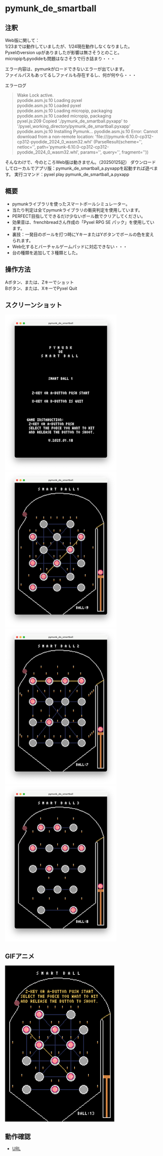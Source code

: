 # pymunk_de_smartball
## 注釈
Web版に関して：  
1/23までは動作していましたが、1/24現在動作しなくなりました。  
Pyxelのversion upがありましたが影響は無さそうとのこと。  
micropipもpyodideも問題はなさそうで行き詰まり・・・

エラー内容は、pymunkがロードできないエラーが出ています。  
ファイルパスもあってるしファイルも存在するし、何が何やら・・・

エラーログ  
> Wake Lock active.  
> pyodide.asm.js:10 Loading pyxel  
> pyodide.asm.js:10 Loaded pyxel  
> pyodide.asm.js:10 Loading micropip, packaging  
> pyodide.asm.js:10 Loaded micropip, packaging  
> pyxel.js:209 Copied './pymunk_de_smartball.pyxapp' to '/pyxel_working_directory/pymunk_de_smartball.pyxapp'  
> pyodide.asm.js:10 Installing Pymunk...
pyodide.asm.js:10 Error: Cannot download from a non-remote location: 'file:///pymunk-6.10.0-cp312-cp312-pyodide_2024_0_wasm32.whl' (ParseResult(scheme='', netloc='', path='pymunk-6.10.0-cp312-cp312-pyodide_2024_0_wasm32.whl', params='', query='', fragment=''))  

そんなわけで、今のところWeb版は動きません。（20250125記）
ダウンロードしてローカルでアプリ版：pymunk_de_smartball_a.pyxappを起動すれば遊べます。
実行コマンド：pyxel play pymunk_de_smartball_a.pyxapp

## 概要
- pymunkライブラリを使ったスマートボールシミュレーター。
- 当たり判定は全てpymunkライブラリの衝突判定を使用しています。
- PERFECT目指してできるだけ少ないボール数でクリアしてください。
- 効果音は、frenchbreadさん作成の「Pyxel RPG SE パック」を使用しています。
- 裏技：一発目のボールを打つ時にYキーまたはYボタンでボールの色を変えられます。
- Web化するとバーチャルゲームパッドに対応できない・・・
- 台の種類を追加して３種類とした。

## 操作方法
Aボタン、または、Zキーでショット  
Bボタン、または、XキーでPyxel Quit  

## スクリーンショット
![SS](sm_title.png)  
![SS](sm_game1.png)  
![SS](sm_game2.png)  
![SS](sm_game3.png)  

## GIFアニメ
![GIF](sm_0116.gif)

## 動作確認
- [URL](https://sanbunno-ichi.github.io/pymunk_de_smartball/)
